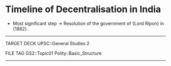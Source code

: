 # Timeline of Decentralisation in India

* Most significant step -> Resolution of the government of {Lord Ripon} in {1882}.


---
TARGET DECK
UPSC::General Studies 2

FILE TAG
GS2::Topic01 Polity::Basic_Structure

---